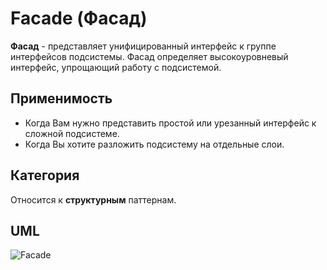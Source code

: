 # Facade (Фасад)

**Фасад** - представляет унифицированный интерфейс к группе интерфейсов подсистемы. Фасад определяет высокоуровневый 
интерфейс, упрощающий работу с подсистемой.

## Применимость

* Когда Вам нужно представить простой или урезанный интерфейс к сложной подсистеме.
* Когда Вы хотите разложить подсистему на отдельные слои.

## Категория

Относится к **структурным** паттернам.

## UML

![Facade](https://github.com/KonstantinMyachin/DesignPatterns/tree/master/src/main/resources/uml/facade/Facade.svg "Facade")